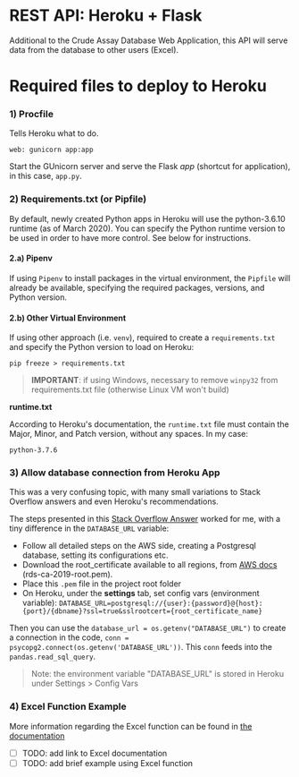 # REST API: Heroku + Flask
Additional to the Crude Assay Database Web Application, this API will serve data from the database to other users (Excel).

# Required files to deploy to Heroku
### 1) Procfile
Tells Heroku what to do.

`web: gunicorn app:app`

Start the GUnicorn server and serve the Flask *app* (shortcut for application), in this case, `app.py`.

### 2) Requirements.txt (or Pipfile)
By default, newly created Python apps in Heroku will use the python-3.6.10 runtime (as of March 2020). You can specify
the Python runtime version to be used in order to have more control. See below for instructions.

#### 2.a) Pipenv
If using `Pipenv` to install packages in the virtual environment, the `Pipfile` will already be available, specifying
the required packages, versions, and Python version.

#### 2.b) Other Virtual Environment
If using other approach (i.e. `venv`), required to create a `requirements.txt` and specify the Python version to load
on Heroku:

`pip freeze > requirements.txt`

> **IMPORTANT**: if using Windows, necessary to remove `winpy32` from requirements.txt file (otherwise Linux VM won't build)
>
**runtime.txt**

According to Heroku's documentation, the `runtime.txt` file must contain the Major, Minor, and Patch version, without
any spaces. In my case:

`python-3.7.6`

### 3) Allow database connection from Heroku App
This was a very confusing topic, with many small variations to Stack Overflow answers and even Heroku's recommendations.

The steps presented in this [Stack Overflow Answer](https://stackoverflow.com/questions/35247347/point-heroku-application-to-aws-rds-database)
worked for me, with a tiny difference in the `DATABASE_URL` variable:

+ Follow all detailed steps on the AWS side, creating a Postgresql database, setting its configurations etc.
+ Download the root_certificate available to all regions, from [AWS docs](https://docs.aws.amazon.com/AmazonRDS/latest/UserGuide/UsingWithRDS.SSL.html) (rds-ca-2019-root.pem).
+ Place this `.pem` file in the project root folder
+ On Heroku, under the **settings** tab, set config vars (environment variable):
`DATABASE_URL=postgresql://{user}:{password}@{host}:{port}/{dbname}?ssl=true&sslrootcert={root_certificate_name}`

Then you can use the `database_url = os.getenv("DATABASE_URL")` to create a connection in the code, `conn = psycopg2.connect(os.getenv('DATABASE_URL'))`.
This `conn` feeds into the `pandas.read_sql_query`.

> Note: the environment variable "DATABASE_URL" is stored in Heroku under Settings > Config Vars 


### 4) Excel Function Example
More information regarding the Excel function can be found in [the documentation](https://github.com/mvictorino-ea/crude_assay_api/blob/master/Excel_VBA/documentation_VBA.md)

- [ ] TODO: add link to Excel documentation
- [ ] TODO: add brief example using Excel function